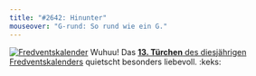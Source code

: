 ```yaml
---
title: "#2642: Hinunter"
mouseover: "G-rund: So rund wie ein G."
---
```


<a href="http://www.fonflatter.de/der-fetzige-fredventskalender-2012" title="Der fetzige Fredventskalender"><img src="http://www.fonflatter.de/adv12/fredventskalender_banner.png" alt="Fredventskalender" /></a>
Wuhuu! Das <a href="http://www.fonflatter.de/2012/12/13/das-13-turchen-2/"><strong>13. Türchen</strong> des diesjährigen Fredventskalenders</a> quietscht besonders liebevoll.
:keks:

